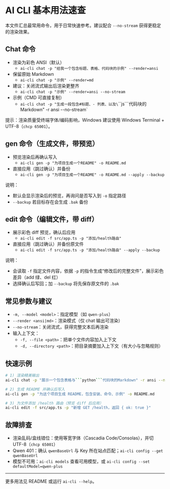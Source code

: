 # AI CLI 基本用法速查

本文件汇总最常用命令，用于日常快速参考。建议配合 `--no-stream` 获得更稳定的渲染效果。

## Chat 命令

- 渲染为彩色 ANSI（默认）
  - `ai-cli chat -p "给我一个包含标题、表格、代码块的示例" --render=ansi`
- 保留原始 Markdown
  - `ai-cli chat -p "示例" --render=md`
- 建议：关闭流式输出后渲染更整齐
  - `ai-cli chat -p "示例" --render=ansi --no-stream`
- 示例（CMD 可直接复制）
  - `ai-cli chat -p "生成一段包含#标题、- 列表、以及\`\`\`js\`\`\`代码块的Markdown" -r ansi --no-stream`

提示：渲染质量受终端字体/编码影响，Windows 建议使用 Windows Terminal + UTF-8（`chcp 65001`）。

## gen 命令（生成文件，带预览）

- 预览渲染后再确认写入
  - `ai-cli gen -p "为项目生成一个README" -o README.md`
- 直接应用（跳过确认）并备份
  - `ai-cli gen -p "为项目生成一个README" -o README.md --apply --backup`

说明：
- 默认会显示渲染后的预览，再询问是否写入到 `-o` 指定路径
- `--backup` 若目标存在会生成 `.bak` 备份

## edit 命令（编辑文件，带 diff）

- 展示彩色 diff 预览，确认后应用
  - `ai-cli edit -f src/app.ts -p "添加/health路由"`
- 直接应用（跳过确认）并备份原文件
  - `ai-cli edit -f src/app.ts -p "添加/health路由" --apply --backup`

说明：
- 会读取 `-f` 指定文件内容，依据 `-p` 的指令生成“修改后的完整文件”，展示彩色差异（add 绿、del 红）
- 选择确认后写回；加 `--backup` 将先保存原文件的 `.bak`

## 常见参数与建议

- `-m, --model <model>`：指定模型（如 `qwen-plus`）
- `--render <ansi|md>`：渲染模式（仅 chat 输出可渲染）
- `--no-stream`：关闭流式，获得完整文本后再渲染
- 输入上下文：
  - `-f, --file <path>`：把单个文件内容加入上下文
  - `-d, --directory <path>`：把目录摘要加入上下文（有大小与忽略规则）

## 快速示例

```bash
# 1) 渲染精美输出
ai-cli chat -p "展示一个包含表格与```python```代码块的Markdown" -r ansi --no-stream

# 2) 生成 README 并确认后写入
ai-cli gen -p "为这个项目生成 README，包含安装、命令、示例" -o README.md

# 3) 为文件添加 /health 路由（预览 diff 后应用）
ai-cli edit -f src/app.ts -p "新增 GET /health，返回 { ok: true }"
```

## 故障排查

- 渲染乱码/盒线错位：使用等宽字体（Cascadia Code/Consolas），并切 UTF-8（`chcp 65001`）
- Qwen 401：确认 `qwenBaseUrl` 与 Key 所在站点匹配；`ai-cli config --get qwenBaseUrl`
- 模型不可用：`ai-cli models` 查看可用模型，或 `ai-cli config --set defaultModel=qwen-plus`

---

更多用法见 README 或运行 `ai-cli --help`。
